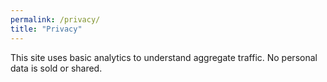 ```yaml
---
permalink: /privacy/
title: "Privacy"
---
```



This site uses basic analytics to understand aggregate traffic. No personal data is sold or shared.
